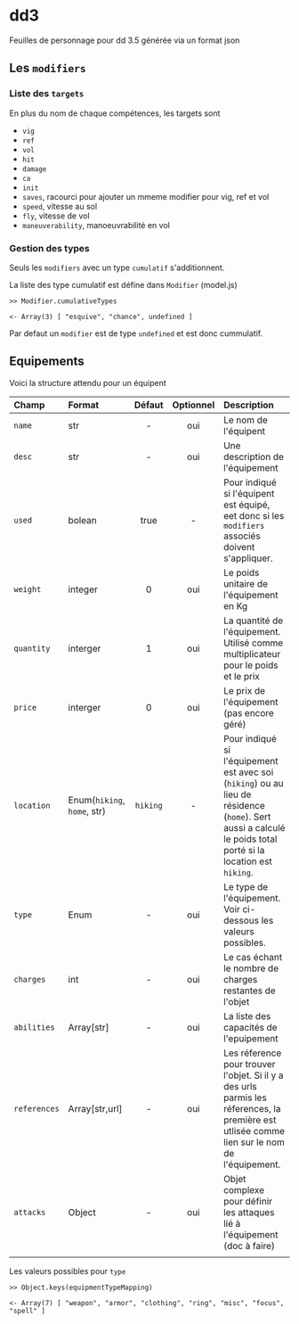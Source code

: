# dd3

Feuilles de personnage pour dd 3.5 générée via un format json

## Les `modifiers`

### Liste des `targets`

En plus du nom de chaque compétences, les targets sont

* `vig`
* `ref`
* `vol`
* `hit`
* `damage`
* `ca`
* `init`
* `saves`, racourci pour ajouter un mmeme modifier pour vig, ref et vol
* `speed`, vitesse au sol
* `fly`, vitesse de vol
* `maneuverability`, manoeuvrabilité en vol

### Gestion des types

Seuls les `modifiers` avec un type `cumulatif` s'additionnent.

La liste des type cumulatif est défine dans `Modifier` (model.js)

    >> Modifier.cumulativeTypes

    <- Array(3) [ "esquive", "chance", undefined ]

Par defaut un `modifier` est de type `undefined` et est donc cummulatif.

## Equipements

Voici la structure attendu pour un équipent

| Champ | Format | Défaut | Optionnel | Description |
|:------|:-------|:------:|:---------:|:------------|
| `name` | str | - | oui | Le nom de l'équipent |
| `desc` | str | - | oui | Une description de l'équipement |
| `used` | bolean | true | - | Pour indiqué si l'équipent est équipé, eet donc si les `modifiers` associés doivent s'appliquer. |
| `weight` | integer | 0 | oui | Le poids unitaire de l'équipement en Kg |
| `quantity` | interger | 1 | oui | La quantité de l'équipement. Utilisé comme multiplicateur pour le poids et le prix |
| `price` | interger | 0 | oui | Le prix de l'équipement (pas encore géré) |
| `location` | Enum(`hiking`, `home`, str) | `hiking` | - | Pour indiqué si l'équipement est avec soi (`hiking`) ou au lieu de résidence (`home`). Sert aussi a calculé le poids total porté si la location est `hiking`. |
| `type` | Enum | - | oui | Le type de l'équipement. Voir ci-dessous les valeurs possibles. |
| `charges` | int | - | oui | Le cas échant le nombre de charges restantes de l'objet |
| `abilities` | Array[str] | - | oui | La liste des capacités de l'epuipement |
| `references` | Array[str,url] | - | oui | Les réference pour trouver l'objet. Si il y a des urls parmis les réferences, la première est utlisée comme lien sur le nom de l'équipement. |
| `attacks` | Object | - | oui | Objet complexe pour définir les attaques lié à l'équipement (doc à faire) |
|  |  |  |  |  |

Les valeurs possibles pour `type`

    >> Object.keys(equipmentTypeMapping)

    <- Array(7) [ "weapon", "armor", "clothing", "ring", "misc", "focus", "spell" ]
